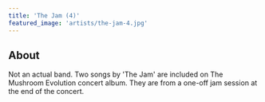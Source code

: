 ```yaml
---
title: 'The Jam (4)'
featured_image: 'artists/the-jam-4.jpg'
---
```


## About

Not an actual band. Two songs by 'The Jam' are included on The Mushroom Evolution concert album. They are from a one-off jam session at the end of the concert.
